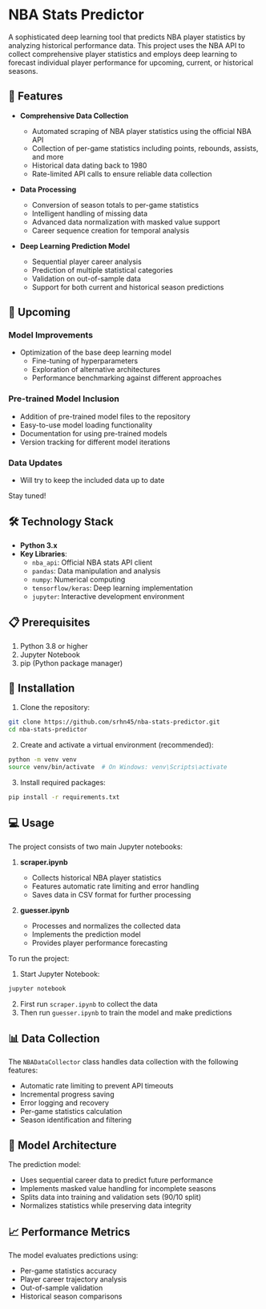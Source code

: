 # NBA Stats Predictor

A sophisticated deep learning tool that predicts NBA player statistics by analyzing historical performance data. This project uses the NBA API to collect comprehensive player statistics and employs deep learning to forecast individual player performance for upcoming, current, or historical seasons.

## 🏀 Features

- **Comprehensive Data Collection**
  - Automated scraping of NBA player statistics using the official NBA API
  - Collection of per-game statistics including points, rebounds, assists, and more
  - Historical data dating back to 1980
  - Rate-limited API calls to ensure reliable data collection

- **Data Processing**
  - Conversion of season totals to per-game statistics
  - Intelligent handling of missing data
  - Advanced data normalization with masked value support
  - Career sequence creation for temporal analysis

- **Deep Learning Prediction Model**
  - Sequential player career analysis
  - Prediction of multiple statistical categories
  - Validation on out-of-sample data
  - Support for both current and historical season predictions
 
## 🚀 Upcoming

### Model Improvements
- Optimization of the base deep learning model
  - Fine-tuning of hyperparameters
  - Exploration of alternative architectures
  - Performance benchmarking against different approaches

### Pre-trained Model Inclusion
- Addition of pre-trained model files to the repository
- Easy-to-use model loading functionality
- Documentation for using pre-trained models
- Version tracking for different model iterations

### Data Updates
- Will try to keep the included data up to date

Stay tuned!

## 🛠️ Technology Stack

- **Python 3.x**
- **Key Libraries**:
  - `nba_api`: Official NBA stats API client
  - `pandas`: Data manipulation and analysis
  - `numpy`: Numerical computing
  - `tensorflow/keras`: Deep learning implementation
  - `jupyter`: Interactive development environment

## 📋 Prerequisites

1. Python 3.8 or higher
2. Jupyter Notebook
3. pip (Python package manager)

## 🚀 Installation

1. Clone the repository:
```bash
git clone https://github.com/srhn45/nba-stats-predictor.git
cd nba-stats-predictor
```

2. Create and activate a virtual environment (recommended):
```bash
python -m venv venv
source venv/bin/activate  # On Windows: venv\Scripts\activate
```

3. Install required packages:
```bash
pip install -r requirements.txt
```

## 💻 Usage

The project consists of two main Jupyter notebooks:

1. **scraper.ipynb**
   - Collects historical NBA player statistics
   - Features automatic rate limiting and error handling
   - Saves data in CSV format for further processing

2. **guesser.ipynb**
   - Processes and normalizes the collected data
   - Implements the prediction model
   - Provides player performance forecasting

To run the project:

1. Start Jupyter Notebook:
```bash
jupyter notebook
```

2. First run `scraper.ipynb` to collect the data
3. Then run `guesser.ipynb` to train the model and make predictions

## 📊 Data Collection

The `NBADataCollector` class handles data collection with the following features:

- Automatic rate limiting to prevent API timeouts
- Incremental progress saving
- Error logging and recovery
- Per-game statistics calculation
- Season identification and filtering

## 🤖 Model Architecture

The prediction model:
- Uses sequential career data to predict future performance
- Implements masked value handling for incomplete seasons
- Splits data into training and validation sets (90/10 split)
- Normalizes statistics while preserving data integrity

## 📈 Performance Metrics

The model evaluates predictions using:
- Per-game statistics accuracy
- Player career trajectory analysis
- Out-of-sample validation
- Historical season comparisons
